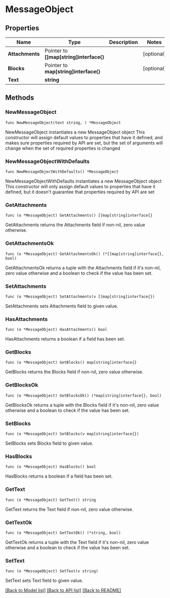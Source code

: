 # MessageObject

## Properties

Name | Type | Description | Notes
------------ | ------------- | ------------- | -------------
**Attachments** | Pointer to **[]map[string]interface{}** |  | [optional] 
**Blocks** | Pointer to **map[string]interface{}** |  | [optional] 
**Text** | **string** |  | 

## Methods

### NewMessageObject

`func NewMessageObject(text string, ) *MessageObject`

NewMessageObject instantiates a new MessageObject object
This constructor will assign default values to properties that have it defined,
and makes sure properties required by API are set, but the set of arguments
will change when the set of required properties is changed

### NewMessageObjectWithDefaults

`func NewMessageObjectWithDefaults() *MessageObject`

NewMessageObjectWithDefaults instantiates a new MessageObject object
This constructor will only assign default values to properties that have it defined,
but it doesn't guarantee that properties required by API are set

### GetAttachments

`func (o *MessageObject) GetAttachments() []map[string]interface{}`

GetAttachments returns the Attachments field if non-nil, zero value otherwise.

### GetAttachmentsOk

`func (o *MessageObject) GetAttachmentsOk() (*[]map[string]interface{}, bool)`

GetAttachmentsOk returns a tuple with the Attachments field if it's non-nil, zero value otherwise
and a boolean to check if the value has been set.

### SetAttachments

`func (o *MessageObject) SetAttachments(v []map[string]interface{})`

SetAttachments sets Attachments field to given value.

### HasAttachments

`func (o *MessageObject) HasAttachments() bool`

HasAttachments returns a boolean if a field has been set.

### GetBlocks

`func (o *MessageObject) GetBlocks() map[string]interface{}`

GetBlocks returns the Blocks field if non-nil, zero value otherwise.

### GetBlocksOk

`func (o *MessageObject) GetBlocksOk() (*map[string]interface{}, bool)`

GetBlocksOk returns a tuple with the Blocks field if it's non-nil, zero value otherwise
and a boolean to check if the value has been set.

### SetBlocks

`func (o *MessageObject) SetBlocks(v map[string]interface{})`

SetBlocks sets Blocks field to given value.

### HasBlocks

`func (o *MessageObject) HasBlocks() bool`

HasBlocks returns a boolean if a field has been set.

### GetText

`func (o *MessageObject) GetText() string`

GetText returns the Text field if non-nil, zero value otherwise.

### GetTextOk

`func (o *MessageObject) GetTextOk() (*string, bool)`

GetTextOk returns a tuple with the Text field if it's non-nil, zero value otherwise
and a boolean to check if the value has been set.

### SetText

`func (o *MessageObject) SetText(v string)`

SetText sets Text field to given value.



[[Back to Model list]](../README.md#documentation-for-models) [[Back to API list]](../README.md#documentation-for-api-endpoints) [[Back to README]](../README.md)


